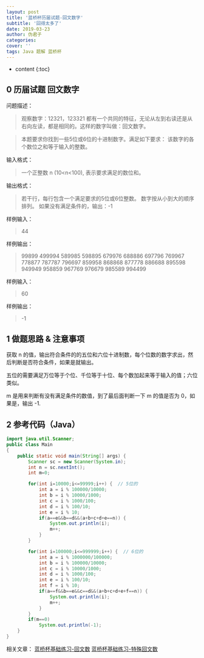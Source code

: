 ```yaml
---
layout: post
title: '蓝桥杯历届试题-回文数字'
subtitle: '回得太多了'
date: 2019-03-23
author: 伪君子
categories:
cover: ''
tags: Java 题解 蓝桥杯
---
```


* content
{:toc}


## 0 历届试题 回文数字
问题描述：
>观察数字：12321，123321 都有一个共同的特征，无论从左到右读还是从右向左读，都是相同的。这样的数字叫做：回文数字。

>本题要求你找到一些5位或6位的十进制数字。满足如下要求：
>该数字的各个数位之和等于输入的整数。

输入格式：
>一个正整数 n (10<n<100), 表示要求满足的数位和。

输出格式：
>若干行，每行包含一个满足要求的5位或6位整数。
>数字按从小到大的顺序排列。
>如果没有满足条件的，输出：-1

样例输入：
>44

样例输出：
>99899
>499994
>589985
>598895
>679976
>688886
>697796
>769967
>778877
>787787
>796697
>859958
>868868
>877778
>886688
>895598
>949949
>958859
>967769
>976679
>985589
>994499

样例输入：
>60

样例输出：
>-1

## 1 做题思路 & 注意事项
获取 n 的值，输出符合条件的的五位和六位十进制数，每个位数的数字求出，然后判断是否符合条件，如果是就输出。

五位的需要满足万位等于个位、千位等于十位、每个数加起来等于输入的值；六位类似。

m 是用来判断有没有满足条件的数值，到了最后面判断一下 m 的值是否为 0，如果是，输出 -1.

## 2 参考代码（Java）

```Java
import java.util.Scanner;
public class Main
{
	public static void main(String[] args) {
        Scanner sc = new Scanner(System.in);
        int n = sc.nextInt();
        int m=0;

        for(int i=10000;i<=99999;i++) {  // 5位的
	        int a = i % 100000/10000;
	        int b = i % 10000/1000;
	        int c = i % 1000/100;
	        int d = i % 100/10;
	        int e = i % 10;
	        if(a==e&&b==d&&(a+b+c+d+e==n)) {
	        	System.out.println(i);
	        	m++;
	        }
	    }

        for(int i=100000;i<=999999;i++) {  // 6位的
	        int a = i % 1000000/100000;
	        int b = i % 100000/10000;
	        int c = i % 10000/1000;
	        int d = i % 1000/100;
	        int e = i % 100/10;
	        int f = i % 10;
	        if(a==f&&b==e&&c==d&&(a+b+c+d+e+f==n)) {
	        	System.out.println(i);
	        	m++;
	        }
	    }
        if(m==0)
        	System.out.println(-1);
    }
}
```
相关文章：
[蓝桥杯基础练习-回文数](https://weijunzii.github.io/2019/03/21/Palindrome-Number.html)
[蓝桥杯基础练习-特殊回文数](https://weijunzii.github.io/2019/03/21/Special-Palindrome-Number.html)
